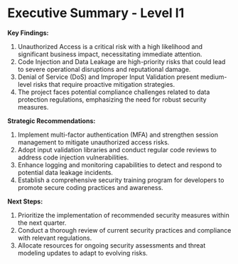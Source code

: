 # Executive Summary - Level l1

**Key Findings:**
1. Unauthorized Access is a critical risk with a high likelihood and significant business impact, necessitating immediate attention.
2. Code Injection and Data Leakage are high-priority risks that could lead to severe operational disruptions and reputational damage.
3. Denial of Service (DoS) and Improper Input Validation present medium-level risks that require proactive mitigation strategies.
4. The project faces potential compliance challenges related to data protection regulations, emphasizing the need for robust security measures.

**Strategic Recommendations:**
1. Implement multi-factor authentication (MFA) and strengthen session management to mitigate unauthorized access risks.
2. Adopt input validation libraries and conduct regular code reviews to address code injection vulnerabilities.
3. Enhance logging and monitoring capabilities to detect and respond to potential data leakage incidents.
4. Establish a comprehensive security training program for developers to promote secure coding practices and awareness.

**Next Steps:**
1. Prioritize the implementation of recommended security measures within the next quarter.
2. Conduct a thorough review of current security practices and compliance with relevant regulations.
3. Allocate resources for ongoing security assessments and threat modeling updates to adapt to evolving risks.

